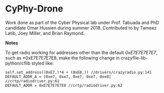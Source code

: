 # CyPhy-Drone

Work done as part of the Cyber Physical lab under Prof. Tabuada and PhD candidate Omar Hussien during summer 2018. Contributed to by Tameez Latib, Joey Miller, and Brian Raymond.

**Notes**

To get radio working for addresses other than the default *0xE7E7E7E7E7*, such as *0xE7E7E7E7E8, make the following change in crazyflie-lib-python/cflib styled like:

    self.set_address((0xE7,)*4 + (0xE8,)) //drivers/crazyradio.py:141
    DEFAULT_ADDR_A = [0xe7, 0xe7, 0xe7, 0xe7, 0xe8] //crtp/radiodriver.py:61
    DEFAULT_ADDR = 0xE7E7E7E7E8 //crtp/radiodriver.py:62